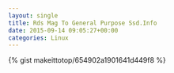 ```yaml
---
layout: single                                                                                                              
title: Rds Mag To General Purpose Ssd.Info                                                                                                                       
date: 2015-09-14 09:05:27+00:00                                                                                                                        
categories: Linux                                                                                                                
---                                                                                                                              
```


{% gist makeittotop/654902a1901641d449f8 %}                                                                                                           

